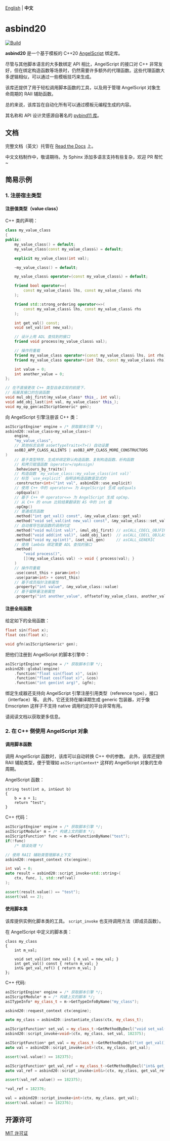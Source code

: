 [English](README.md) | **中文**

# asbind20
[![Build](https://github.com/HenryAWE/asbind20/actions/workflows/build.yml/badge.svg)](https://github.com/HenryAWE/asbind20/actions/workflows/build.yml)

**asbind20** 是一个基于模板的 C++20 [AngelScript](https://www.angelcode.com/angelscript/) 绑定库。

尽管与其他脚本语言的大多数绑定 API 相比，AngelScript 的接口对 C++ 非常友好，但在绑定构造函数等场景时，仍然需要许多额外的代理函数。这些代理函数大多逻辑相似，可以通过一些模板技巧来生成。

该库还提供了用于轻松调用脚本函数的工具，以及用于管理 AngelScript 对象生命周期的 RAII 辅助函数。

总的来说，该库旨在自动化所有可以通过模板元编程生成的内容。

其名称和 API 设计灵感源自著名的 [pybind11 库](https://github.com/pybind/pybind11)。

## 文档

完整文档（英文）托管在 [Read the Docs](https://asbind20.readthedocs.io/en/) 上。

中文文档制作中，敬请期待。为 Sphinx 添加多语言支持有些复杂，欢迎 PR 帮忙~

## 简易示例
### 1. 注册宿主类型

#### 注册值类型（value class）

C++ 类的声明：
```c++
class my_value_class
{
public:
    my_value_class() = default;
    my_value_class(const my_value_class&) = default;

    explicit my_value_class(int val);

    ~my_value_class() = default;

    my_value_class& operator=(const my_value_class&) = default;

    friend bool operator==(
        const my_value_class& lhs, const my_value_class& rhs
    );

    friend std::strong_ordering operator<=>(
        const my_value_class& lhs, const my_value_class& rhs
    );

    int get_val() const;
    void set_val(int new_val);

    // 设计上用 ADL 查找到的接口
    friend void process(my_value_class& val);

    // 操作符重载
    friend my_value_class operator+(const my_value_class& lhs, int rhs);
    friend my_value_class operator+(int lhs, const my_value_class& rhs);

    int value = 0;
    int another_value = 0;
};

// 在不直接更改 C++ 类型自身实现的前提下，
// 拓展其接口的包装函数
void mul_obj_first(my_value_class* this_, int val);
void add_obj_last(int val, my_value_class* this_);
void my_op_gen(asIScriptGeneric* gen);
```
向 AngelScript 引擎注册该 C++ 类：

```c++
asIScriptEngine* engine = /* 获取脚本引擎 */;
asbind20::value_class<my_value_class>(
    engine,
    "my_value_class",
    // 其他标志会用 asGetTypeTraits<T>() 自动设置
    asOBJ_APP_CLASS_ALLINTS | asOBJ_APP_CLASS_MORE_CONSTRUCTORS
)
    // 基于类型特性，生成并绑定默认构造函数、复制构造函数、析构函数
    // 和拷贝赋值函数（operator=/opAssign）
    .behaviours_by_traits()
    // 构造函数 `my_value_class::my_value_class(int val)`
    // 标签 `use_explicit` 指明该构造函数是显式的
    .constructor<int>("int val", asbind20::use_explicit)
    // 使用 C++ 中的 operator== 为 AngelScript 生成 opEquals
    .opEquals()
    // 基于 C++ 中 operator<=> 为 AngelScript 生成 opCmp，
    // 从 C++ 的 enum 比较结果翻译到 AS 中的 int 值
    .opCmp()
    // 普通成员函数
    .method("int get_val() const", &my_value_class::get_val)
    .method("void set_val(int new_val) const", &my_value_class::set_val)
    // 自动推导包装函数的调用约定
    .method("void mul(int val)", &mul_obj_first) // asCALL_CDECL_OBJFIRST
    .method("void add(int val)", &add_obj_last)  // asCALL_CDECL_OBJLAST
    .method("void my_op(int)", &set_val_gen)     // asCALL_GENERIC
    // 使用 lambda 绑定需要 ADL 查找的接口
    .method(
        "void process()",
        [](my_value_class& val) -> void { process(val); }
    )
    // 操作符重载
    .use(const_this + param<int>)
    .use(param<int> + const_this)
    // 基于成员指针注册属性
    .property("int value", &my_value_class::value)
    // 基于偏移量注册属性
    .property("int another_value", offsetof(my_value_class, another_value));
```

#### 注册全局函数

给定如下的全局函数：
```c++
float sin(float x);
float cos(float x);

void gfn(asIScriptGeneric* gen);
```

把他们注册到 AngelScript 的脚本引擎中：

```c++
asIScriptEngine* engine = /* 获取脚本引擎 */;
asbind20::global(engine)
    .function("float sin(float x)", &sin)
    .function("float cos(float x)", &cos)
    .function("int gen(int arg)", &gfn);
```

绑定生成器还支持向 AngelScript 引擎注册引用类型（reference type），接口（interface）等。
此外，它还支持在编译期生成 generic 包装器，对于像 Emscripten 这样子不支持 native 调用约定的平台非常有用。

请阅读文档以获取更多信息。

### 2. 在 C++ 侧使用 AngelScript 对象
#### 调用脚本函数

调用 AngelScript 函数时，该库可以自动转换 C++ 中的参数。
此外，该库还提供 RAII 辅助类型，便于管理如 `asIScriptContext*` 这样的 AngelScript 对象的生命周期。

AngelScript 函数：
```angelscript
string test(int a, int&out b)
{
    b = a + 1;
    return "test";
}
```

C++ 代码：
```c++
asIScriptEngine* engine = /* 获取脚本引擎 */;
asIScriptModule* m = /* 构建上文的脚本 */;
asIScriptFunction* func = m->GetFunctionByName("test");
if(!func)
    /* 错误处理 */

// 使用 RAII 辅助类管理脚本上下文
asbind20::request_context ctx(engine);

int val = 0;
auto result = asbind20::script_invoke<std::string>(
    ctx, func, 1, std::ref(val)
);

assert(result.value() == "test");
assert(val == 2);
```

#### 使用脚本类

该库提供实例化脚本类的工具。 `script_invoke` 也支持调用方法（即成员函数）。

在 AngelScript 中定义的脚本类：

```angelscript
class my_class
{
    int m_val;

    void set_val(int new_val) { m_val = new_val; }
    int get_val() const { return m_val; }
    int& get_val_ref() { return m_val; }
};
```

C++ 代码:

```c++
asIScriptEngine* engine = /* 获取脚本引擎 */;
asIScriptModule* m = /* 构建上文的脚本 */;
asITypeInfo* my_class_t = m->GetTypeInfoByName("my_class");

asbind20::request_context ctx(engine);

auto my_class = asbind20::instantiate_class(ctx, my_class_t);

asIScriptFunction* set_val = my_class_t->GetMethodByDecl("void set_val(int)");
asbind20::script_invoke<void>(ctx, my_class, set_val, 182375);

asIScriptFunction* get_val = my_class_t->GetMethodByDecl("int get_val() const");
auto val = asbind20::script_invoke<int>(ctx, my_class, get_val);

assert(val.value() == 182375);

asIScriptFunction* get_val_ref = my_class_t->GetMethodByDecl("int& get_val_ref()");
auto val_ref = asbind20::script_invoke<int&>(ctx, my_class, get_val_ref);

assert(val_ref.value() == 182375);

*val_ref = 182376;

val = asbind20::script_invoke<int>(ctx, my_class, get_val);
assert(val.value() == 182376);
```

## 开源许可
[MIT 许可证](./LICENSE)
